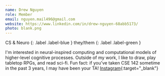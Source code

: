 ```yaml
---
name: Drew Nguyen
role: Member
email: nguyen.mail496@gmail.com
website: https://www.linkedin.com/in/drew-nguyen-68abb5173/
photo: blank.png
---
```


CS & Neuro {: .label .label-blue } 
they/them {: .label .label-green }

I'm interested in neural-inspired computing and computational models of higher-level cognitive processes. Outside of my work, I like to draw, play tabletop RPGs, and read sci-fi. Fun fact: if you've taken CSE 142 sometime in the past 3 years, I may have been your TA! [Instagram](https://www.instagram.com/yawnitis/){:target="_blank"}
